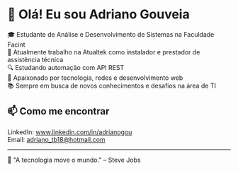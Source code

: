 # 👋 Olá! Eu sou Adriano Gouveia

🎓 Estudante de Análise e Desenvolvimento de Sistemas na Faculdade Facint  
💼 Atualmente trabalho na Atualtek como instalador e prestador de assistência técnica  
🔍 Estudando automação com API REST  
🚀 Apaixonado por tecnologia, redes e desenvolvimento web  
📚 Sempre em busca de novos conhecimentos e desafios na área de TI


## 📫 Como me encontrar

LinkedIn: www.linkedin.com/in/adrianogou  
Email: adriano_tb18@hotmail.com

---

🧠 "A tecnologia move o mundo." – Steve Jobs
